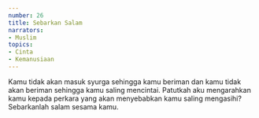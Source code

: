 ```yaml
---
number: 26
title: Sebarkan Salam
narrators:
- Muslim
topics:
- Cinta
- Kemanusiaan
---
```


Kamu tidak akan masuk syurga sehingga kamu beriman dan kamu tidak akan beriman sehingga kamu saling mencintai. Patutkah aku mengarahkan kamu kepada perkara yang akan menyebabkan kamu saling mengasihi? Sebarkanlah salam sesama kamu.
